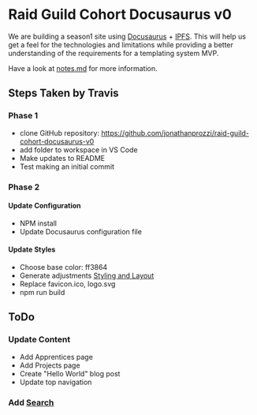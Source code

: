 # Raid Guild Cohort Docusaurus v0

We are building a season1 site using [Docusaurus](https://docusaurus.io/) + [IPFS](https://ipfs.io/). This will help us get a feel for the technologies and limitations while providing a better understanding of the requirements for a templating system MVP.

Have a look at [notes.md](notes.md) for more information.

## Steps Taken by Travis

### Phase 1

- clone GitHub repository: https://github.com/jonathanprozzi/raid-guild-cohort-docusaurus-v0
- add folder to workspace in VS Code
- Make updates to README
- Test making an initial commit

### Phase 2

#### Update Configuration

- NPM install
- Update Docusaurus configuration file

#### Update Styles

- Choose base color: ff3864
- Generate adjustments [Styling and Layout](https://docusaurus.io/docs/styling-layout)
- Replace favicon.ico, logo.svg
- npm run build

## ToDo

### Update Content

- Add Apprentices page
- Add Projects page
- Create "Hello World" blog post
- Update top navigation

### Add [Search](https://docusaurus.io/docs/search)

